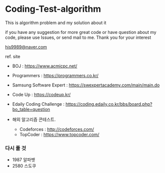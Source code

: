 # Coding-Test-algorithm
This is algorithm problem and my solution about it

if you have any suggestion for more great code or have question about my code, please use Issues, or send mail to me.
Thank you for your interest

his9989@naver.com

ref. site </br>
* BOJ : https://www.acmicpc.net/ </br>
* Programmers : https://programmers.co.kr/ </br>
* Samsung Software Expert : https://swexpertacademy.com/main/main.do </br>
* Code Up : https://codeup.kr/ </br>
* Edaily Coding Challenge : https://coding.edaily.co.kr/bbs/board.php?bo_table=question

* 해외 알고리즘 콘테스트.
  + Codeforces : http://codeforces.com/
  + TopCoder : https://www.topcoder.com/

### 다시 풀 것
* 1987 알파벳
* 2580 스도쿠
